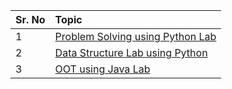 | Sr. No | Topic |
| :------| :---------------|
|1| [Problem Solving using Python Lab](https://github.com/sudoshivesh/niet-codetantra/tree/sudo/Problem%20Solving%20using%20Python%20Lab) |
|2| [Data Structure Lab using Python](https://github.com/sudoshivesh/niet-codetantra/tree/sudo/data%20structure%20lab%20using%20python) |
|3| [OOT using Java Lab](https://github.com/sudoshivesh/niet-codetantra/tree/sudo/Object%20Oriented%20Techniques%20using%20Java%20Lab) |
